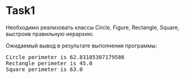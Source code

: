 # Task1

Необходимо реализовать классы Circle, Figure, Rectangle, Square, выстроив правильную иерархию.

Ожидаемый вывод в результате выполнения программы:<br>
<pre>Circle perimeter is 62.83185307179586
Rectangle perimeter is 45.0
Square perimeter is 63.0</pre>
